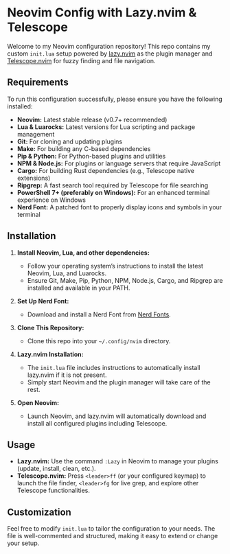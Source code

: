 # Neovim Config with Lazy.nvim & Telescope

Welcome to my Neovim configuration repository! This repo contains my custom `init.lua` setup powered by [lazy.nvim](https://github.com/folke/lazy.nvim) as the plugin manager and [Telescope.nvim](https://github.com/nvim-telescope/telescope.nvim) for fuzzy finding and file navigation.

## Requirements

To run this configuration successfully, please ensure you have the following installed:

- **Neovim:** Latest stable release (v0.7+ recommended)
- **Lua & Luarocks:** Latest versions for Lua scripting and package management
- **Git:** For cloning and updating plugins
- **Make:** For building any C-based dependencies
- **Pip & Python:** For Python-based plugins and utilities
- **NPM & Node.js:** For plugins or language servers that require JavaScript
- **Cargo:** For building Rust dependencies (e.g., Telescope native extensions)
- **Ripgrep:** A fast search tool required by Telescope for file searching
- **PowerShell 7+ (preferably on Windows):** For an enhanced terminal experience on Windows
- **Nerd Font:** A patched font to properly display icons and symbols in your terminal

## Installation

1. **Install Neovim, Lua, and other dependencies:**
   - Follow your operating system’s instructions to install the latest Neovim, Lua, and Luarocks.
   - Ensure Git, Make, Pip, Python, NPM, Node.js, Cargo, and Ripgrep are installed and available in your PATH.

2. **Set Up Nerd Font:**
   - Download and install a Nerd Font from [Nerd Fonts](https://www.nerdfonts.com/).

3. **Clone This Repository:**
   - Clone this repo into your `~/.config/nvim` directory.

4. **Lazy.nvim Installation:**
   - The `init.lua` file includes instructions to automatically install lazy.nvim if it is not present.
   - Simply start Neovim and the plugin manager will take care of the rest.

5. **Open Neovim:**
   - Launch Neovim, and lazy.nvim will automatically download and install all configured plugins including Telescope.

## Usage

- **Lazy.nvim:** Use the command `:Lazy` in Neovim to manage your plugins (update, install, clean, etc.).
- **Telescope.nvim:** Press `<leader>ff` (or your configured keymap) to launch the file finder, `<leader>fg` for live grep, and explore other Telescope functionalities.

## Customization

Feel free to modify `init.lua` to tailor the configuration to your needs. The file is well-commented and structured, making it easy to extend or change your setup.

